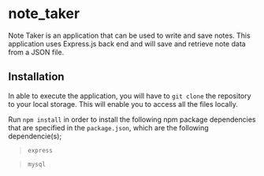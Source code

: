 # note_taker
Note Taker is an application that can be used to write and save notes. This application uses Express.js back end and will save and retrieve note data from a JSON file.

## Installation

In able to execute the application, you will have to `git clone` the repository to your local storage. This will enable you to access all the files locally.

Run `npm install` in order to install the following npm package dependencies that are specified in the `package.json`, which are the following dependencie(s);
> `express`

> `mysql`

